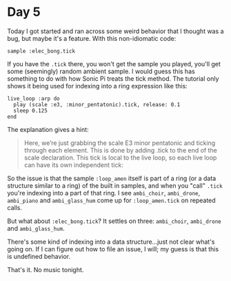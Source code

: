 # Day 5

Today I got started and ran across some weird behavior that I thought was a bug, but maybe it's a feature. With this non-idiomatic code:

```
sample :elec_bong.tick
```

If you have the `.tick` there, you won't get the sample you played, you'll get some (seemingly) random ambient sample. I would guess this has something to do with how Sonic Pi treats the tick method. The tutorial only shows it being used for indexing into a ring expression like this: 

```
live_loop :arp do
  play (scale :e3, :minor_pentatonic).tick, release: 0.1
  sleep 0.125
end
```

The explanation gives a hint:

> Here, we’re just grabbing the scale E3 minor pentatonic and ticking through each element. This is done by adding .tick to the end of the scale declaration. This tick is local to the live loop, so each live loop can have its own independent tick: 

So the issue is that the sample `:loop_amen` itself is part of a ring (or a data structure similar to a ring) of the built in samples, and when you "call" `.tick` you're indexing into a part of that ring. I see `ambi_choir`, `ambi_drone`, `ambi_piano` and `ambi_glass_hum` come up for `:loop_amen.tick` on repeated calls.

But what about `:elec_bong.tick`? It settles on three: `ambi_choir`, `ambi_drone` and `ambi_glass_hum`.

There's some kind of indexing into a data structure...just not clear what's going on. If I can figure out how to file an issue, I will; my guess is that this is undefined behavior.

That's it. No music tonight.

